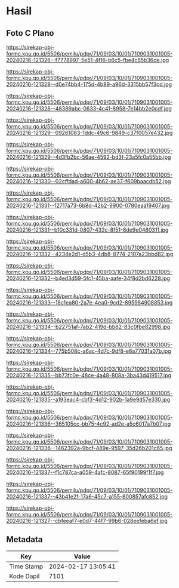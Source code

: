 # Hasil

## Foto C Plano

https://sirekap-obj-formc.kpu.go.id/5506/pemilu/pdpr/71/09/03/10/01/7109031001005-20240216-121326--f7778997-5e51-4f16-b6c5-fbe4c85b36de.jpg

https://sirekap-obj-formc.kpu.go.id/5506/pemilu/pdpr/71/09/03/10/01/7109031001005-20240216-121328--d0e74bb4-175d-4b89-a96d-3315bb57f3cd.jpg

https://sirekap-obj-formc.kpu.go.id/5506/pemilu/pdpr/71/09/03/10/01/7109031001005-20240216-121328--48389abc-0633-4c41-8958-7e14bb2e0cdf.jpg

https://sirekap-obj-formc.kpu.go.id/5506/pemilu/pdpr/71/09/03/10/01/7109031001005-20240216-121329--09261083-1ddc-49c6-9849-c37f0057e432.jpg

https://sirekap-obj-formc.kpu.go.id/5506/pemilu/pdpr/71/09/03/10/01/7109031001005-20240216-121329--4d3fb2bc-56ae-4592-bd3f-23a5fc0a55bb.jpg

https://sirekap-obj-formc.kpu.go.id/5506/pemilu/pdpr/71/09/03/10/01/7109031001005-20240216-121330--02cffdad-a600-4b62-ae37-f609baacdb52.jpg

https://sirekap-obj-formc.kpu.go.id/5506/pemilu/pdpr/71/09/03/10/01/7109031001005-20240216-121331--12717a73-6b8d-42b2-9900-0780eaa19407.jpg

https://sirekap-obj-formc.kpu.go.id/5506/pemilu/pdpr/71/09/03/10/01/7109031001005-20240216-121331--b10c331d-0807-432c-8f51-8de9e0480311.jpg

https://sirekap-obj-formc.kpu.go.id/5506/pemilu/pdpr/71/09/03/10/01/7109031001005-20240216-121332--4234e2d1-d5b3-4db8-8774-2107a23bbd82.jpg

https://sirekap-obj-formc.kpu.go.id/5506/pemilu/pdpr/71/09/03/10/01/7109031001005-20240216-121332--b4ed3d59-5fc1-45ba-aafe-34f8d2bd6228.jpg

https://sirekap-obj-formc.kpu.go.id/5506/pemilu/pdpr/71/09/03/10/01/7109031001005-20240216-121333--18c1ea80-2a7e-4ea0-9cd2-895984908853.jpg

https://sirekap-obj-formc.kpu.go.id/5506/pemilu/pdpr/71/09/03/10/01/7109031001005-20240216-121334--b22751af-7ab2-419d-bb82-83c0fbe82998.jpg

https://sirekap-obj-formc.kpu.go.id/5506/pemilu/pdpr/71/09/03/10/01/7109031001005-20240216-121334--775b508c-a6ac-4d7c-9df8-e8a77031a07b.jpg

https://sirekap-obj-formc.kpu.go.id/5506/pemilu/pdpr/71/09/03/10/01/7109031001005-20240216-121335--bb73fc0e-48ce-4a48-808a-3ba43d419517.jpg

https://sirekap-obj-formc.kpu.go.id/5506/pemilu/pdpr/71/09/03/10/01/7109031001005-20240216-121335--a193eac4-cbf3-4d12-902b-1a9e9d57e330.jpg

https://sirekap-obj-formc.kpu.go.id/5506/pemilu/pdpr/71/09/03/10/01/7109031001005-20240216-121336--365105cc-bb75-4c92-ad2e-a5c6017a7b07.jpg

https://sirekap-obj-formc.kpu.go.id/5506/pemilu/pdpr/71/09/03/10/01/7109031001005-20240216-121336--1462392a-9bcf-489e-9597-35d26b201c65.jpg

https://sirekap-obj-formc.kpu.go.id/5506/pemilu/pdpr/71/09/03/10/01/7109031001005-20240216-121337--f1c787ca-a059-4afc-8087-65f90199f1f7.jpg

https://sirekap-obj-formc.kpu.go.id/5506/pemilu/pdpr/71/09/03/10/01/7109031001005-20240216-121337--43b41e2f-17a6-45c7-a155-800857afc852.jpg

https://sirekap-obj-formc.kpu.go.id/5506/pemilu/pdpr/71/09/03/10/01/7109031001005-20240216-121327--cbfeeaf7-e0d7-44f7-99b6-028eefeba6ef.jpg


## Metadata

| Key        | Value               |
| ---------- | ------------------- |
| Time Stamp | 2024-02-17 13:05:41 |
| Kode Dapil | 7101                |



